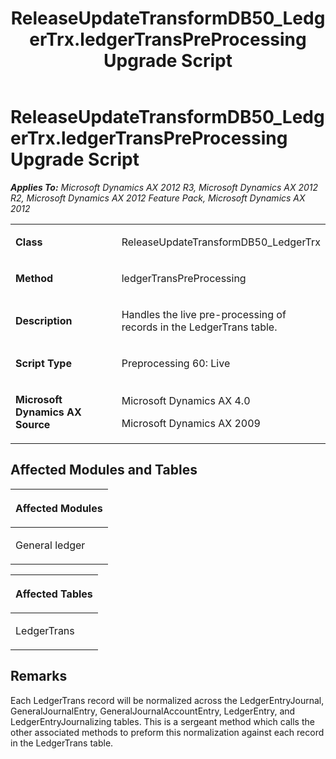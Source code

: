 ﻿---
title: ReleaseUpdateTransformDB50_LedgerTrx.ledgerTransPreProcessing Upgrade Script
TOCTitle: ReleaseUpdateTransformDB50_LedgerTrx.ledgerTransPreProcessing Upgrade Script
ms:assetid: b56dbc6e-8127-d6cc-1e6c-8745d135dedb
ms:mtpsurl: https://msdn.microsoft.com/en-us/library/JJ736986(v=AX.60)
ms:contentKeyID: 49710670
ms.date: 05/18/2015
mtps_version: v=AX.60
---

# ReleaseUpdateTransformDB50\_LedgerTrx.ledgerTransPreProcessing Upgrade Script 


_**Applies To:** Microsoft Dynamics AX 2012 R3, Microsoft Dynamics AX 2012 R2, Microsoft Dynamics AX 2012 Feature Pack, Microsoft Dynamics AX 2012_

<table>
<colgroup>
<col style="width: 50%" />
<col style="width: 50%" />
</colgroup>
<tbody>
<tr class="odd">
<td><p><strong>Class</strong></p></td>
<td><p>ReleaseUpdateTransformDB50_LedgerTrx</p></td>
</tr>
<tr class="even">
<td><p><strong>Method</strong></p></td>
<td><p>ledgerTransPreProcessing</p></td>
</tr>
<tr class="odd">
<td><p><strong>Description</strong></p></td>
<td><p>Handles the live pre-processing of records in the LedgerTrans table.</p></td>
</tr>
<tr class="even">
<td><p><strong>Script Type</strong></p></td>
<td><p>Preprocessing 60: Live</p></td>
</tr>
<tr class="odd">
<td><p><strong>Microsoft Dynamics AX Source</strong></p></td>
<td><p>Microsoft Dynamics AX 4.0</p>
<p>Microsoft Dynamics AX 2009</p></td>
</tr>
</tbody>
</table>


## Affected Modules and Tables

<table>
<colgroup>
<col style="width: 100%" />
</colgroup>
<thead>
<tr class="header">
<th><p>Affected Modules</p></th>
</tr>
</thead>
<tbody>
<tr class="odd">
<td><p>General ledger</p></td>
</tr>
</tbody>
</table>


<table>
<colgroup>
<col style="width: 100%" />
</colgroup>
<thead>
<tr class="header">
<th><p>Affected Tables</p></th>
</tr>
</thead>
<tbody>
<tr class="odd">
<td><p>LedgerTrans</p></td>
</tr>
</tbody>
</table>


## Remarks

Each LedgerTrans record will be normalized across the LedgerEntryJournal, GeneralJournalEntry, GeneralJournalAccountEntry, LedgerEntry, and LedgerEntryJournalizing tables. This is a sergeant method which calls the other associated methods to preform this normalization against each record in the LedgerTrans table.

  


